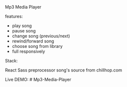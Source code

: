 Mp3 Media Player 

features:
- play song
- pause song
- change song (previous/next)
- rewind/forward song
- choose song from library
- full responsively

Stack:

React
Sass preprocessor
song's source from chillhop.com

Live DEMO: 
#   M p 3 - M e d i a - P l a y e r  
 